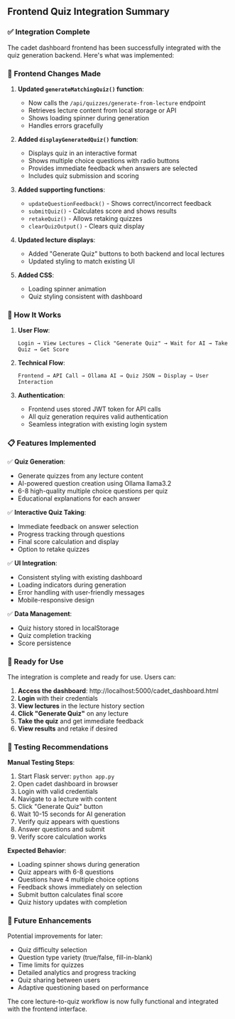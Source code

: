 ## Frontend Quiz Integration Summary

### ✅ Integration Complete

The cadet dashboard frontend has been successfully integrated with the quiz generation backend. Here's what was implemented:

### 🔧 Frontend Changes Made

1. **Updated `generateMatchingQuiz()` function**:
   - Now calls the `/api/quizzes/generate-from-lecture` endpoint
   - Retrieves lecture content from local storage or API
   - Shows loading spinner during generation
   - Handles errors gracefully

2. **Added `displayGeneratedQuiz()` function**:
   - Displays quiz in an interactive format
   - Shows multiple choice questions with radio buttons
   - Provides immediate feedback when answers are selected
   - Includes quiz submission and scoring

3. **Added supporting functions**:
   - `updateQuestionFeedback()` - Shows correct/incorrect feedback
   - `submitQuiz()` - Calculates score and shows results
   - `retakeQuiz()` - Allows retaking quizzes
   - `clearQuizOutput()` - Clears quiz display

4. **Updated lecture displays**:
   - Added "Generate Quiz" buttons to both backend and local lectures
   - Updated styling to match existing UI

5. **Added CSS**:
   - Loading spinner animation
   - Quiz styling consistent with dashboard

### 🎯 How It Works

1. **User Flow**:
   ```
   Login → View Lectures → Click "Generate Quiz" → Wait for AI → Take Quiz → Get Score
   ```

2. **Technical Flow**:
   ```
   Frontend → API Call → Ollama AI → Quiz JSON → Display → User Interaction
   ```

3. **Authentication**:
   - Frontend uses stored JWT token for API calls
   - All quiz generation requires valid authentication
   - Seamless integration with existing login system

### 📋 Features Implemented

✅ **Quiz Generation**:
- Generate quizzes from any lecture content
- AI-powered question creation using Ollama llama3.2
- 6-8 high-quality multiple choice questions per quiz
- Educational explanations for each answer

✅ **Interactive Quiz Taking**:
- Immediate feedback on answer selection
- Progress tracking through questions
- Final score calculation and display
- Option to retake quizzes

✅ **UI Integration**:
- Consistent styling with existing dashboard
- Loading indicators during generation
- Error handling with user-friendly messages
- Mobile-responsive design

✅ **Data Management**:
- Quiz history stored in localStorage
- Quiz completion tracking
- Score persistence

### 🚀 Ready for Use

The integration is complete and ready for use. Users can:

1. **Access the dashboard**: http://localhost:5000/cadet_dashboard.html
2. **Login** with their credentials
3. **View lectures** in the lecture history section
4. **Click "Generate Quiz"** on any lecture
5. **Take the quiz** and get immediate feedback
6. **View results** and retake if desired

### 🧪 Testing Recommendations

**Manual Testing Steps**:
1. Start Flask server: `python app.py`
2. Open cadet dashboard in browser
3. Login with valid credentials
4. Navigate to a lecture with content
5. Click "Generate Quiz" button
6. Wait 10-15 seconds for AI generation
7. Verify quiz appears with questions
8. Answer questions and submit
9. Verify score calculation works

**Expected Behavior**:
- Loading spinner shows during generation
- Quiz appears with 6-8 questions
- Questions have 4 multiple choice options
- Feedback shows immediately on selection
- Submit button calculates final score
- Quiz history updates with completion

### 🔮 Future Enhancements

Potential improvements for later:
- Quiz difficulty selection
- Question type variety (true/false, fill-in-blank)
- Time limits for quizzes
- Detailed analytics and progress tracking
- Quiz sharing between users
- Adaptive questioning based on performance

The core lecture-to-quiz workflow is now fully functional and integrated with the frontend interface.
